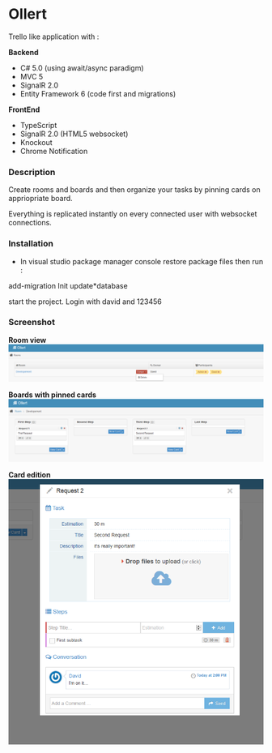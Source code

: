 Ollert
==================

Trello like application with :

**Backend**
* C# 5.0 (using await/async paradigm)
* MVC 5
* SignalR 2.0
* Entity Framework 6 (code first and migrations)

**FrontEnd**
* TypeScript
* SignalR 2.0 (HTML5 websocket)
* Knockout
* Chrome Notification

### Description
Create rooms and boards and then organize your tasks by pinning cards on appriopriate board.

Everything is replicated instantly on every connected user with websocket connections.

### Installation
* In visual studio package manager console restore package files then run :

add-migration Init
update*database

start the project.
Login with david and 123456

### Screenshot

**Room view**
![GitHub Logo](/docs/Capture.PNG)

**Boards with pinned cards**
![GitHub Logo](/docs/Capture2.PNG)

**Card edition**
![GitHub Logo](/docs/Capture3.PNG)
